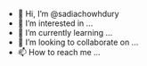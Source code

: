 - 👋 Hi, I’m @sadiachowhdury
- 👀 I’m interested in ...
- 🌱 I’m currently learning ...
- 💞️ I’m looking to collaborate on ...
- 📫 How to reach me ...

<!---
sadiachowhdury/sadiachowhdury is a ✨ special ✨ repository because its `README.md` (this file) appears on your GitHub profile.
You can click the Preview link to take a look at your changes.
--->

